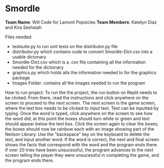 # Smordle

**Team Name**:  Will Code for Lamont Popsicles
**Team Members**: Katelyn Diaz and Kira Seshaiah

Files needed:
- testsuite.py to run unit tests on the distributor.py file
- distributor.py which contains code to convert Smordle-Dict.csv into a usable dictonary
- Smordle-Dict.csv which is a .csv file containing all the information needed for the dictionary
- graphics.py which holds alls the information needed to for the graphics package
- Images Folder: contains all the images needed to run the program

How to run project:
To run the the project, the run button on Replit needs to be clicked. From there, read the instructions and click anywhere on the screen to proceed to the next screen. The next screen is the game screen, where the text box needs to be clicked to input text. Text can be inputted by typing. Once the word is typed, click anywhere on the screen to see how the word did; at this point the boxes should turn white or green and text should appear below the text box. Click the screen again to clear the boxes; the boxes should now be rainbow each with an image showing part of the Neilson Library. Use the "backspace" key on the keyboard to delete the text, and input another word. If the word is correct, the next and final screen shows the facts that correspond with the word and the program ends there. If over 20 tries have been unsucessful, the program advances to the next screen telling the player they were unsucessful in completing the game, and the program ends there. 
